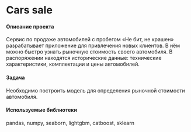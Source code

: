 # Cars sale

#### Описание проекта
Сервис по продаже автомобилей с пробегом «Не бит, не крашен» разрабатывает приложение для привлечения новых клиентов. В нём можно быстро узнать рыночную стоимость своего автомобиля. В распоряжении находятся исторические данные: технические характеристики, комплектации и цены автомобилей.

#### Задача
Необходимо построить модель для определения рыночной стоимости автомобиля.

#### Используемые библиотеки
pandas, numpy, seaborn, lightgbm, catboost, sklearn

